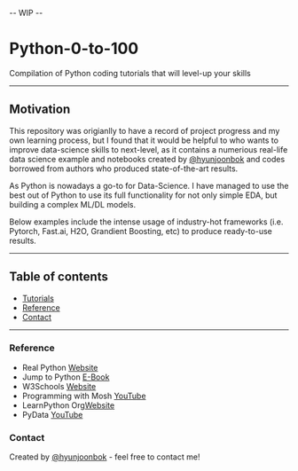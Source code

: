 -- WIP --

# Python-0-to-100
Compilation of Python coding tutorials that will level-up your skills



<hr>

## Motivation

This repository was origianlly to have a record of project progress and my own learning process, but I found that it would be helpful to who wants to improve data-science skills to next-level, as it contains a numerious real-life data science example and notebooks created by [@hyunjoonbok](https://www.linkedin.com/in/hyunjoonbok/) and codes borrowed from authors who produced state-of-the-art results.

As Python is nowadays a go-to for Data-Science. I have managed to use the best out of Python to use its full functionality for not only simple EDA, but building a complex ML/DL models.

Below examples include the intense usage of industry-hot frameworks (i.e. Pytorch, Fast.ai, H2O, Grandient Boosting, etc) to produce ready-to-use results.

<hr>

## Table of contents
* [Tutorials](#Projects)
* [Reference](#Reference)
* [Contact](#contact)

<hr>

















### Reference

- Real Python [Website](https://realpython.com/)
- Jump to Python [E-Book](https://wikidocs.net/book/1)
- W3Schools [Website](https://www.w3schools.com/python/)
- Programming with Mosh [YouTube](https://www.youtube.com/watch?v=kqtD5dpn9C8&ab_channel=ProgrammingwithMosh)
- LearnPython Org[Website](https://www.learnpython.org/)
- PyData [YouTube](https://www.youtube.com/channel/UCOjD18EJYcsBog4IozkF_7w)

### Contact
Created by [@hyunjoonbok](https://www.linkedin.com/in/hyunjoonbok/) - feel free to contact me!
